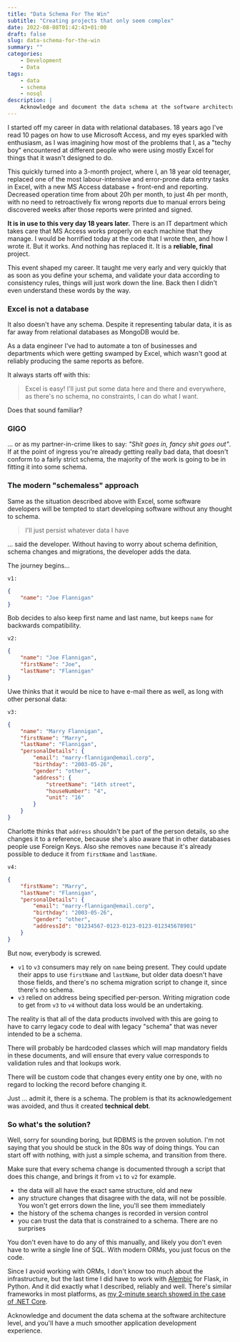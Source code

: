 ```yaml
---
title: "Data Schema For The Win"
subtitle: "Creating projects that only seem complex"
date: 2022-08-08T01:42:43+01:00
draft: false
slug: data-schema-for-the-win
summary: ""
categories:
    - Development
    - Data
tags:
    - data
    - schema
    - nosql
description: |
    Acknowledge and document the data schema at the software architecture level, and you'll have a much smoother application development experience.
---
```


I started off my career in data with relational databases. 18 years ago I've read 10 pages on how to use Microsoft Access, and my eyes sparkled with enthusiasm, as I was imagining how most of the problems that I, as a "techy boy" encountered at different people who were using mostly Excel for things that it wasn't designed to do.

This quickly turned into a 3-month project, where I, an 18 year old teenager, replaced one of the most labour-intensive and error-prone data entry tasks in Excel, with a new MS Access database + front-end and reporting. Decreased operation time from about 20h per month, to just 4h per month, with no need to retroactively fix wrong reports due to manual errors being discovered weeks after those reports were printed and signed.

**It is in use to this very day 18 years later.** There is an IT department which takes care that MS Access works properly on each machine that they manage. I would be horrified today at the code that I wrote then, and how I wrote it. But it works. And nothing has replaced it. It is a **reliable, final** project.

This event shaped my career. It taught me very early and very quickly that as soon as you define your schema, and validate your data according to consistency rules, things will just work down the line. Back then I didn't even understand these words by the way.

### Excel is not a database

It also doesn't have any schema. Despite it representing tabular data, it is as far away from relational databases as MongoDB would be.

As a data engineer I've had to automate a ton of businesses and departments which were getting swamped by Excel, which wasn't good at reliably producing the same reports as before.

It always starts off with this:

> Excel is easy! I'll just put some data here and there and everywhere, as there's no schema, no constraints, I can do what I want.

Does that sound familiar?

### GIGO

... or as my partner-in-crime likes to say: *"Shit goes in, fancy shit goes out"*. If at the point of ingress you're already getting really bad data, that doesn't conform to a fairly strict schema, the majority of the work is going to be in fitting it into some schema.

### The modern "schemaless" approach

Same as the situation described above with Excel, some software developers will be tempted to start developing software without any thought to schema.

> I'll just persist whatever data I have

... said the developer. Without having to worry about schema definition, schema changes and migrations, the developer adds the data.

The journey begins...

`v1:`
```json
{
    "name": "Joe Flannigan"
}
```

Bob decides to also keep first name and last name, but keeps `name` for backwards compatibility.

`v2:`
```json
{
    "name": "Joe Flannigan",
    "firstName": "Joe",
    "lastName": "Flannigan"
}
```

Uwe thinks that it would be nice to have e-mail there as well, as long with other personal data:

`v3:`
```json
{
    "name": "Marry Flannigan",
    "firstName": "Marry",
    "lastName": "Flannigan",
    "personalDetails": {
        "email": "marry-flannigan@email.corp",
        "birthday": "2003-05-26",
        "gender": "other",
        "address": {
            "streetName": "14th street",
            "houseNumber": "4",
            "unit": "16"
        }
    }
}
```

Charlotte thinks that `address` shouldn't be part of the person details, so she changes it to a reference, because she's also aware that in other databases people use Foreign Keys. Also she removes `name` because it's already possible to deduce it from `firstName` and `lastName`.

`v4:`
```json
{
    "firstName": "Marry",
    "lastName": "Flannigan",
    "personalDetails": {
        "email": "marry-flannigan@email.corp",
        "birthday": "2003-05-26",
        "gender": "other",
        "addressId": "01234567-0123-0123-0123-012345678901"
    }
}
```

But now, everybody is screwed.
* `v1` to `v3` consumers may rely on `name` being present. They could update their apps to use `firstName` and `lastName`, but older data doesn't have those fields, and there's no schema migration script to change it, since there's no schema.
* `v3` relied on address being specified per-person. Writing migration code to get from `v3` to `v4` without data loss would be an undertaking.

The reality is that all of the data products involved with this are going to have to carry legacy code to deal with legacy "schema" that was never intended to be a schema.

There will probably be hardcoded classes which will map mandatory fields in these documents, and will ensure that every value corresponds to validation rules and that lookups work.

There will be custom code that changes every entity one by one, with no regard to locking the record before changing it.

Just ... admit it, there is a schema. The problem is that its acknowledgement was avoided, and thus it created **technical debt**.

### So what's the solution?

Well, sorry for sounding boring, but RDBMS is the proven solution. I'm not saying that you should be stuck in the 80s way of doing things. You can start off with nothing, with just a simple schema, and transition from there.

Make sure that every schema change is documented through a script that does this change, and brings it from `v1` to `v2` for example.

* the data will all have the exact same structure, old and new
* any structure changes that disagree with the data, will not be possible. You won't get errors down the line, you'll see them immediately
* the history of the schema changes is recorded in version control
* you can trust the data that is constrained to a schema. There are no surprises

You don't even have to do any of this manually, and likely you don't even have to write a single line of SQL. With modern ORMs, you just focus on the code.

Since I avoid working with ORMs, I don't know too much about the infrastructure, but the last time I did have to work with [Alembic](https://flask-alembic.readthedocs.io/en/stable/) for Flask, in Python. And it did exactly what I described, reliably and well. There's similar frameworks in most platforms, as [my 2-minute search showed in the case of .NET Core](https://www.reddit.com/r/dotnet/comments/ajqn0r/migrations_for_dapper/).

Acknowledge and document the data schema at the software architecture level, and you'll have a much smoother application development experience.
